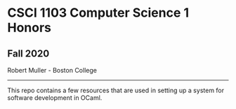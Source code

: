 # CSCI 1103 Computer Science 1 Honors

## Fall 2020

Robert Muller - Boston College

---

This repo contains a few resources that are used in setting up a system for software development in OCaml.